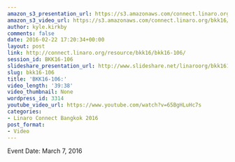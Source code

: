 ```yaml
---
amazon_s3_presentation_url: https://s3.amazonaws.com/connect.linaro.org/bkk16/Presentations/Monday/BKK16-106.pdf
amazon_s3_video_url: https://s3.amazonaws.com/connect.linaro.org/bkk16/Videos/Monday/BKK16-106%20ODP%20Project%20Update.mp4
author: kyle.kirkby
comments: false
date: 2016-02-22 17:20:34+00:00
layout: post
link: http://connect.linaro.org/resource/bkk16/bkk16-106/
session_id: BKK16-106
slideshare_presentation_url: http://www.slideshare.net/linaroorg/bkk16106-odp-project-update
slug: bkk16-106
title: 'BKK16-106:'
video_length: '39:38'
video_thumbnail: None
wordpress_id: 3314
youtube_video_url: https://www.youtube.com/watch?v=65BgHLuHc7s
categories:
- Linaro Connect Bangkok 2016
post_format:
- Video
---
```




Event Date: March 7, 2016
